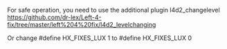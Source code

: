 For safe operation, you need to use the additional plugin l4d2_changelevel
https://github.com/dr-lex/Left-4-fix/tree/master/left%204%20fix/l4d2_levelchanging

Or change #define HX_FIXES_LUX 1 to #define HX_FIXES_LUX 0
